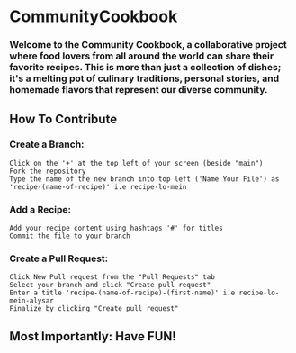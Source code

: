 # CommunityCookbook
### Welcome to the Community Cookbook, a collaborative project where food lovers from all around the world can share their favorite recipes. This is more than just a collection of dishes; it's a melting pot of culinary traditions, personal stories, and homemade flavors that represent our diverse community.

## How To Contribute
### Create a Branch: 
    Click on the '+' at the top left of your screen (beside "main")
    Fork the repository 
    Type the name of the new branch into top left ('Name Your File') as 'recipe-(name-of-recipe)' i.e recipe-lo-mein 
### Add a Recipe:
    Add your recipe content using hashtags '#' for titles
    Commit the file to your branch
### Create a Pull Request:
    Click New Pull request from the "Pull Requests" tab
    Select your branch and click "Create pull request"
    Enter a title 'recipe-(name-of-recipe)-(first-name)' i.e recipe-lo-mein-alysar
    Finalize by clicking "Create pull request"

## Most Importantly: Have FUN!
